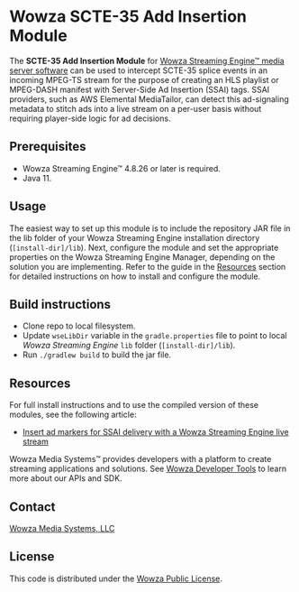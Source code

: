 # Wowza SCTE-35 Add Insertion Module
The **SCTE-35 Add Insertion Module** for [Wowza Streaming Engine™ media server software](https://www.wowza.com/products/streaming-engine) can be used to intercept SCTE-35 splice events in an incoming MPEG-TS stream for the purpose of creating an HLS playlist or MPEG-DASH manifest with Server-Side Ad Insertion (SSAI) tags. SSAI providers, such as AWS Elemental MediaTailor, can detect this ad-signaling metadata to stitch ads into a live stream on a per-user basis without requiring player-side logic for ad decisions.

## Prerequisites
* Wowza Streaming Engine™ 4.8.26 or later is required.
* Java 11.

## Usage
The easiest way to set up this module is to include the repository JAR file in the lib folder of your Wowza Streaming Engine installation directory (`[install-dir]/lib`).
Next, configure the module and set the appropriate properties on the Wowza Streaming Engine Manager, depending on the solution you are implementing.
Refer to the guide in the [Resources](#resources) section for detailed instructions on how to install and configure the module.

## Build instructions
* Clone repo to local filesystem.
* Update `wseLibDir` variable in the `gradle.properties` file to point to local _Wowza Streaming Engine_ `lib` folder (`[install-dir]/lib`).
* Run `./gradlew build` to build the jar file.

## Resources
For full install instructions and to use the compiled version of these modules, see the following article:
* [Insert ad markers for SSAI delivery with a Wowza Streaming Engine live stream](https://www.wowza.com/docs/insert-ad-markers-for-ssai-delivery-with-a-wowza-streaming-engine-live-stream)

Wowza Media Systems™ provides developers with a platform to create streaming applications and solutions. See [Wowza Developer Tools](https://www.wowza.com/developer) to learn more about our APIs and SDK.

## Contact
[Wowza Media Systems, LLC](https://www.wowza.com/contact)

## License
This code is distributed under the [Wowza Public License](/LICENSE.txt).
